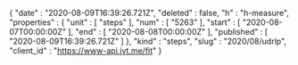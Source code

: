 {
  "date" : "2020-08-09T16:39:26.721Z",
  "deleted" : false,
  "h" : "h-measure",
  "properties" : {
    "unit" : [ "steps" ],
    "num" : [ "5263" ],
    "start" : [ "2020-08-07T00:00:00Z" ],
    "end" : [ "2020-08-08T00:00:00Z" ],
    "published" : [ "2020-08-09T16:39:26.721Z" ]
  },
  "kind" : "steps",
  "slug" : "2020/08/udrlp",
  "client_id" : "https://www-api.jvt.me/fit"
}
